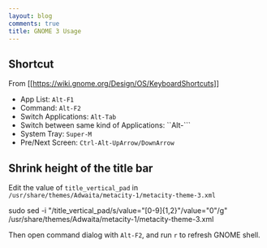 ```yaml
---
layout: blog
comments: true
title: GNOME 3 Usage
---
```


## Shortcut

From [[https://wiki.gnome.org/Design/OS/KeyboardShortcuts]]

  * App List: `Alt-F1`
  * Command: `Alt-F2`
  * Switch Applications: `Alt-Tab`
  * Switch between same kind of Applications: ``Alt-```
  * System Tray: `Super-M`
  * Pre/Next Screen: `Ctrl-Alt-UpArrow/DownArrow`

## Shrink height of the title bar

Edit the value of `title_vertical_pad` in `/usr/share/themes/Adwaita/metacity-1/metacity-theme-3.xml`

  sudo sed -i "/title_vertical_pad/s/value=\"[0-9]\{1,2\}\"/value=\"0\"/g" /usr/share/themes/Adwaita/metacity-1/metacity-theme-3.xml

Then open command dialog with `Alt-F2`, and run `r` to refresh GNOME shell.

